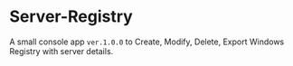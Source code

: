 # Server-Registry 
A small console app `ver.1.0.0` to Create, Modify, Delete, Export Windows Registry with server details.
